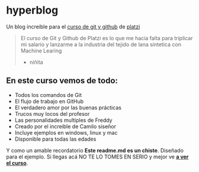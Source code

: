 # hyperblog 
Un blog increible para el [curso de git y github](https://platzi.com/cursos/git-github) de [platzi](https://platzi.com)
> El curso de Git y Github de Platzi es lo que me hacia falta para triplicar mi salario y lanzarme a la industria del tejido de lana sintetica con Machine Learing
> - niñita

## En este curso vemos de todo:
* Todos los comandos de Git
* El flujo de trabajo en GitHub 
* El verdadero amor por las buenas prácticas
* Trucos muy locos del profesor
* Las personalidades multiples de Freddy
* Creado por el increible de Camilo siseñor
* Incluye ejemplos en windows, linux y mac
* Disponible para todas las edades

Y como un amable recordatorio **Este readme.md es un chiste**. Diseñado para el ejemplo. Si llegas acá NO TE LO TOMES EN SERIO y mejor ve [**a ver el curso**](https://platzi.com/cursos/git-github).
